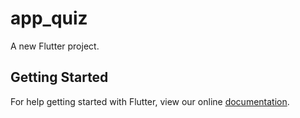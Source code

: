 # app_quiz

A new Flutter project.

## Getting Started

For help getting started with Flutter, view our online
[documentation](https://flutter.io/).
